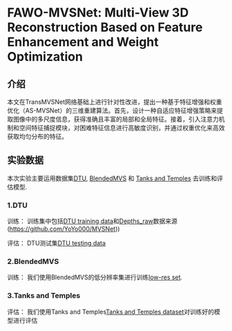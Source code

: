 
# FAWO-MVSNet: Multi-View 3D Reconstruction Based on Feature Enhancement and Weight Optimization

## 介绍 

本文在TransMVSNet网络基础上进行针对性改进，提出一种基于特征增强和权重优化（AS-MVSNet）的三维重建算法。首先，设计一种自适应特征增强策略来提取图像中的多尺度信息，获得准确且丰富的局部和全局特征。接着，引入注意力机制和空间特征捕捉模块，对困难特征信息进行高敏度识别，并通过权重优化来高效获取均匀分布的特征。

## 实验数据

本次实验主要运用数据集[DTU](https://roboimagedata.compute.dtu.dk/), [BlendedMVS](https://github.com/YoYo000/BlendedMVS/) 和 [Tanks and Temples](https://www.tanksandtemples.org/) 去训练和评估模型. 

### 1.DTU
训练：
训练集中包括[DTU training data](https://drive.google.com/file/d/1eDjh-_bxKKnEuz5h-HXS7EDJn59clx6V/view)和[Depths_raw](https://virutalbuy-public.oss-cn-hangzhou.aliyuncs.com/share/cascade-stereo/CasMVSNet/dtu_data/dtu_train_hr/Depths_raw.zip)数据来源(https://github.com/YoYo000/MVSNet))

评估：
DTU测试集[DTU testing data](https://drive.google.com/open?id=135oKPefcPTsdtLRzoDAQtPpHuoIrpRI_) 

### 2.BlendedMVS

训练：
我们使用BlendedMVS的低分辨率集进行训练[low-res set](https://1drv.ms/u/s!Ag8Dbz2Aqc81gVDgxb8MDGgoV74S?e=hJKlvV).

### 3.Tanks and Temples

评估：
我们使用Tanks and Temples[Tanks and Temples dataset](https://drive.google.com/file/d/1IHG5GCJK1pDVhDtTHFS3sY-ePaK75Qzg/view?usp=sharing)对训练好的模型进行评估
